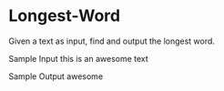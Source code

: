 # Longest-Word

Given a text as input, find and output the longest word.

Sample Input
this is an awesome text

Sample Output
awesome
